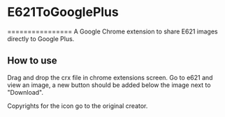 # E621ToGooglePlus
================
A Google Chrome extension to share E621 images directly to Google Plus.

## How to use
Drag and drop the crx file in chrome extensions screen.
Go to e621 and view an image, a new button should be added below the image next to "Download".


Copyrights for the icon go to the original creator.
